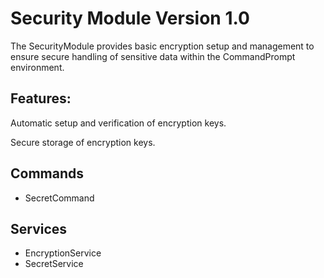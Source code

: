 # Security Module Version 1.0
The SecurityModule provides basic encryption setup and management to ensure secure handling of sensitive data within the CommandPrompt environment.

## Features:

Automatic setup and verification of encryption keys.

Secure storage of encryption keys.

## Commands
- SecretCommand

## Services
- EncryptionService
- SecretService


